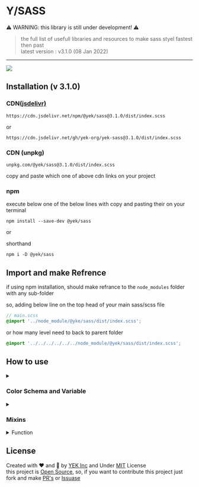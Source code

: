 # Y/SASS

⚠️ WARNING: this library is still under development! ⚠️

> the full list of usefull libraries and resources to make sass styel fastest then past\
> latest version : v3.1.0 (08 Jan 2022)

----

[![](https://data.jsdelivr.com/v1/package/npm/@yek/sass/badge)](https://www.jsdelivr.com/package/npm/@yek/sass)

## Installation (v 3.1.0)

<h3>CDN<a href="https://www.jsdelivr.com/package/npm/@yek/sass">(jsdelivr)</a></h3>

``` https
https://cdn.jsdelivr.net/npm/@yek/sass@3.1.0/dist/index.scss
```

or

``` https
https://cdn.jsdelivr.net/gh/yek-org/yek-sass@3.1.0/dist/index.scss
```

### CDN (unpkg)

``` https
unpkg.com/@yek/sass@3.1.0/dist/index.scss
```

<p>copy and paste which one of above cdn links on your project</p>

### npm

<p>execute below one of the below lines with copy and pasting their on your terminal</p>

``` shell
npm install --save-dev @yek/sass
```

or

shorthand

``` shell
npm i -D @yek/sass
```

## Import and make Refrence

if using npm installation, should make refrance to the `node_modules` folder
with any sub-folder

so, adding below line on the top head of your main sass/scss file

``` scss
// main.scss 
@import '../node_module/@yke/sass/dist/index.scss';
```

or how many level need to back to parent folder

``` scss
@import '../../../../../../node_module/@yek/sass/dist/index.scss';
```

## How to use

<details>
  <summary id="color-schema"><h3>Color Schema and Variable</h3></summary>
  
  <p>
    in this library we use variable color schema. so, that meant in yek-scss functions and mixins available to making this task easy.
  </p>

  <h4>Create Color Schema (Sass Variable system)</h4>
  <blockquote>this feature under wirtten and not tested</blockquote>

  <p>in this case we syncing sass variable with css variable (custom property) and this featuer just availbe to using native color function who can use with css variables<br />

  to working scss variable, should assigning before `clear-root` and `set-root` mixins
  </p>

  <details>
  <summary>Varialbe Table</summary>

  <table>
  <thead>
  <tr><th>SASS Syntax</th><th>CSS Syntax</th></tr>
  </thead>
  <tbody>
<tr>
<td>

``` scss
$color-primary
```

</td>
<td>

``` css
--color-primary
```

</td>
</tr>
<tr>
<td>

``` scss
$color-secondary
```

</td>
<td>

``` css
--color-secondary
```

</td>
</tr>
<tr>
<td>

``` scss
$color-white
```

</td>
<td>

``` css
--color-white
```

</td>
</tr>
<tr>
<td>  

``` scss
$color-black
```

</td>
<td>

``` css
--color-black
```

</td>
</tr>
<tr>
<td>

``` scss
$color-gray
```

</td>
<td>

``` css
--color-gray
```

</td>
</tr>
<tr>
<td>

``` scss
$color-light-gray
```

</td>
<td>

``` css
--color-light-gray
```

</td>
</tr>
<tr>
<td>

``` scss
$font-family
```

</td>
<td>

``` css
--font-family
```

</td>
</tr>
<tr>
<td colspan="2">if you have any variable should be in pre-built variable as schema, you can forking on github and making PR's or Issues on <a href="https://github.com/yek-org/yek-sass">@yek/sass</a> repo
</tr>
</tbody>
</table>

  </details>

  <p> Now, We using <code>clear-root</code> mixin to reset and normilize the defautl css styles and then using <code>set-root</code> mixin to setup and assign custom css variable as root level on <code>:root</code> selector</p>

  <details>
    <summary>Code Syntax</summary>


  <strong>Sass Syntax</strong>

  ```scss
  // custom or schema scss variable in here...
  @include clear-root();

  // if we have custom css variable, we setting it with set-root mixin in here
  @include set-root((
    custom-variable: 'custom-name',
    // and so on
  ));
  ```

  <strong>Css Syntax</strong>

  ```css
  :root {
    --color-primary: #1a2556;
    --color-secondary: #a5b3d4;
    --color-gray: #dde6f3;
    --color-light-gray: #f3f6fb;
    --color-white: white;
    --color-black: #3e3743;
    --font-family: Roboto, Montserrat, sans-serif;
  }
  ```

  </details>

  <p> And, for using on the your stylesheet, your code should be like some thing on the below
  </p>

  <details>
    <summary>Code Syntax</summary>

  <strong>Sass Syntax</strong>

  ```scss
  .selector{
    // sass native variable
    background-color: $color-primary;

    // css native variable
    background-color: var(--color-primary);

    // varialbe function
    background-color: val(color-primary);

    // color function
    background-color: color(primary);
  }
  ```

  <strong>Css Syntax</strong>

  ```css
  .selector{
    /* sass native variable */
    background-color: #1a2556;

    /* css native variable */
    background-color: var(--color-primary);

    /* varialbe function */
    background-color: var(--color-primary);

    /* color function */
    background-color: var(--color-primary);
  }
  ```

  </details>

  <code>val</code> function as native css <code>var</code> function and <code>color</code> function is function to giving any variable using <code>--color-</code> prefixes.

  so, to assigning new css variable and setting value on it or re-assign or changing current value of the any variable, we can use <code>set-var</code> mixin to making it easy.

  <details>
  <summary>Code Syntax</summary>

  <strong>Sass Syntax</strong>

  ```scss
  @include set-root(( custom-variable : 'custom-value' ));

  .selector::after {
    @include set-var(custom-variable, 'new-value');

    content: val(custom-variable);
  }
  ```

  <strong>Css Syntax</strong>

  ```css
  :root {
    /* another css root variable */
    --custom-variable: 'custom-variable';
  }

  .selector::after {
    --custom-variable: 'new-value';

    content: var(--custom-variable); /* replaced by 'new-value' */
  }
  ```

  </details>
  
</details>


<details>
  <summary><h3>Mixins</h3></summary>

  <details>
    <summary><h4>Flexbox</h4></summary>

  <table>
  <thead></thead>
  <tbody>
  <tr>
  <td>

  ` $dir `
  
  </td>
  <td>

  ` row [ column | row-reverse | column-reverse | col | col-rev | row-rev | r | c | rr | cr ] `

  </td>
  <td>

  alise of ` flex-direction `

  </td>
  </tr>
  <tr>
  <td>

  ` $wrap `
  
  </td>
  <td>

  ` wrap [ nowrap | no | n | w ] `

  </td>
  <td>

  alise of ` flex-wrap `
  
  </td>
  </tr>
  </tbody>
  </table>
  
  <strong>Sass Syntax</strong>

  ``` scss
  // default parameters $dir = row and $wrap = wrap
  @include flex;

  // set `flex-direction` column
  @include flex(column);
  // or
  @include flex($dir: column);

  // set `flex-direction` row
  @include flex;
  // or
  @include flex();
  // or
  @include flex(row);
  // or
  @include flex($dir: row);

  // setting `flex-wrap` nowrap
  @include flex($wrap: nowrap);
  
  // `flex-wrap` wrap
  @include flex($wrap: wrap);
  ```

  <strong>Css Syntax</strong>

  ``` css
  display: flex;
  flex-direction: row;
  flex-wrap: wrap;

  /* for flex column, just flex direction changed */
  flex-direction: column;

  /* for wrapping fle */
  ```

  </details>

  <details>
    <summary><h4>Align System</h4></summary>
  
  <table>
  <thead></thead>
  <tbody>
  <tr>
  <td>

  ` $ver `
  
  </td>
  <td>

  ` flex-start [ flex-end | end | start | space-between | space-around | space-evenly | between | evenly | around or css native ] `

  </td>
  <td>

  vertically align, alise of ` justify-content `

  </td>
  </tr>
  <tr>
  <td>

  ` $hor `
  
  </td>
  <td>

  ` flex-start [ flex-end | end | start | space-between | space-around | space-evenly | between | evenly | around or css native ] `

  </td>
  <td>

  horizontally align, alise of ` align-items `
  
  </td>
  </tr>
  <tr>
  <td>

  ` $content `
  
  </td>
  <td>

  ` flex-start [ flex-end | end | start | space-between | space-around | space-evenly | between | evenly | around or css native ] `

  </td>
  <td>
  
  alise of ` align-content `

  </td>
  </tr>
  </tbody>
  </table>
  
  <strong>Sass Syntax</strong>

  ``` scss
  // default parameters $dir = row and $wrap = wrap
  @include flex;

  // set `flex-direction` column
  @include flex(column);
  // or
  @include flex($dir: column);

  // set `flex-direction` row
  @include flex;
  // or
  @include flex();
  // or
  @include flex(row);
  // or
  @include flex($dir: row);

  // setting `flex-wrap` nowrap
  @include flex($wrap: nowrap);
  
  // `flex-wrap` wrap
  @include flex($wrap: wrap);
  ```

  <strong>Css Syntax</strong>

  ``` css
  display: flex;
  flex-direction: row;
  flex-wrap: wrap;

  /* for flex column, just flex direction changed */
  flex-direction: column;

  /* for wrapping flex */
  flex-wrap: wrap; /* or nowrap */
  ```

  also, we can use ` aligns ` to shorthand of ` align ` mixin. that make all three parameter as once

  ``` scss
  // default is center
  @include aligns;

  // default is center
  @include aligns();

  // or you can use manual argument
  @include aligns(center);
  ```

  ``` css
  justify-content: center;
  align-items: center;
  align-content: center;
  ```

  </details>


  <details>
    <summary><h4>Size, Width and Height</h4></summary>
  </details>


</details>

<details>
  <summary>Function</summary>


#### `split`

> give a string and spliter to split text into list of characters

| NAME      | TYPE     | REQUIRE |
| --------- | -------- | ------- |
| `$string` | `string` | ✅      |
| `$sep`    | `string` | ❌      |

**SNIPITE**

```scss
@debug split('Hello');
@debug split('H,e,l,l,o', ',');
@debug split('H::e::l::l::o', '::');

//=> ('H', 'e', 'l', 'l', 'o'); <=//
```

</details>



## License

Created with :heart: and :brain: by <a href="https://github.com/yek-org">YEK Inc</a> and Under [MIT](@mit) License <br />
this project is [Open Source](@open-source), so, if you want to contribute this project just fork and make [PR's]() or [Issuase]()

